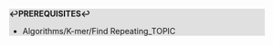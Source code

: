 <div style="margin:2em; background-color: #e0e0e0;">

<strong>↩PREREQUISITES↩</strong>

 * Algorithms/K-mer/Find Repeating_TOPIC

</div>

